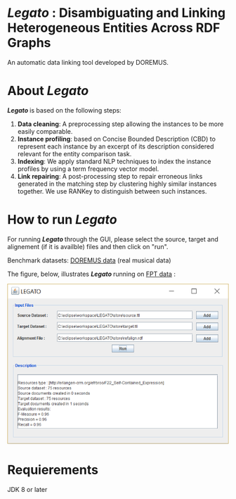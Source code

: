 # <b> <i> Legato </i> : Disambiguating and Linking Heterogeneous Entities Across RDF Graphs </b>

An automatic data linking tool developed by DOREMUS.

<b> About <i> Legato </i> </b>
========
<b> <i> Legato </i> </b> is based on the following steps:
1. **Data cleaning**: A preprocessing step allowing the instances to be more easily comparable.
2. **Instance profiling**: based on Concise Bounded Description (CBD) to represent each instance by an excerpt of its description considered relevant for the entity comparison task.
3. **Indexing**: We apply standard NLP techniques to index the instance profiles by using a term frequency vector model.
4. **Link repairing**: A post-processing step to repair erroneous links generated in the matching step by clustering highly similar instances together. We use RANKey to distinguish between such instances.

<b> How to run <i> Legato </i> </b>
========
For running <b> <i> Legato </i> </b> through the GUI, please select the source, target and alignement (if it is availble) files and then click on "run".

Benchmark datasets: [DOREMUS data][1] (real musical data)

The figure, below, illustrates <b> <i> Legato </i> </b>  running on [FPT data][2] :

![GUI](img/gui.png)

<b> Requierements </b>
========
JDK 8 or later

[1]: https://github.com/DOREMUS-ANR/doremus-playground

[2]: https://github.com/DOREMUS-ANR/doremus-playground/tree/master/DS_FP